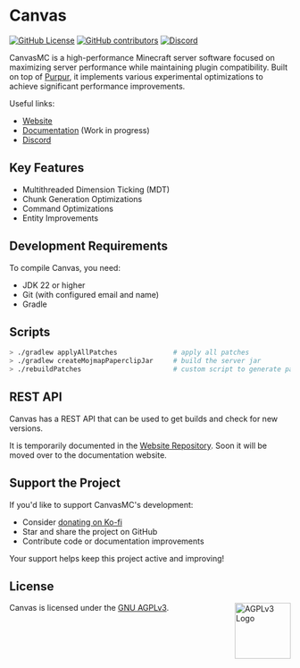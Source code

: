 # Canvas

[![GitHub License](https://img.shields.io/github/license/CraftCanvasMC/Canvas)](https://github.com/CraftCanvasMC/Canvas/blob/master/LICENSE)
[![GitHub contributors](https://img.shields.io/github/contributors/CraftCanvasMC/Canvas)](https://github.com/CraftCanvasMC/Canvas/graphs/contributors)
[![Discord](https://img.shields.io/discord/1168986665038127205?color=5865F2)](https://canvasmc.io/discord)

CanvasMC is a high-performance Minecraft server software focused on maximizing server performance while maintaining plugin compatibility. Built on top of [Purpur](https://github.com/PurpurMC/Purpur), it implements various experimental optimizations to achieve significant performance improvements.

Useful links:

- [Website](https://canvasmc.io)
- [Documentation](https://docs.canvasmc.io) (Work in progress)
- [Discord](https://canvasmc.io/discord)

## Key Features

- Multithreaded Dimension Ticking (MDT)
- Chunk Generation Optimizations
- Command Optimizations
- Entity Improvements

## Development Requirements

To compile Canvas, you need:

- JDK 22 or higher
- Git (with configured email and name)
- Gradle

## Scripts

```bash
> ./gradlew applyAllPatches              # apply all patches
> ./gradlew createMojmapPaperclipJar     # build the server jar
> ./rebuildPatches                       # custom script to generate patches for modified directories
```
## REST API

Canvas has a REST API that can be used to get builds and check for new versions.

It is temporarily documented in the [Website Repository](https://github.com/CraftCanvasMC/Website/blob/main/docs/API.md). Soon it will be moved over to the documentation website.

## Support the Project

If you'd like to support CanvasMC's development:

- Consider [donating on Ko-fi](https://ko-fi.com/dueris)
- Star and share the project on GitHub
- Contribute code or documentation improvements

Your support helps keep this project active and improving!

## License

Canvas is licensed under the [GNU AGPLv3](https://github.com/CraftCanvasMC/Canvas/blob/master/LICENSE). <img align="right" width="100" src="https://upload.wikimedia.org/wikipedia/commons/thumb/0/06/AGPLv3_Logo.svg/1200px-AGPLv3_Logo.svg.png" alt="AGPLv3 Logo">
